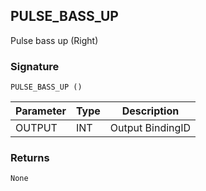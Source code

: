 ## PULSE\_BASS\_UP

Pulse bass up (Right)


### Signature

`PULSE_BASS_UP ()`


| Parameter | Type | Description      |
| --------- | ---- | ---------------- |
| OUTPUT    | INT  | Output BindingID |



### Returns

`None`